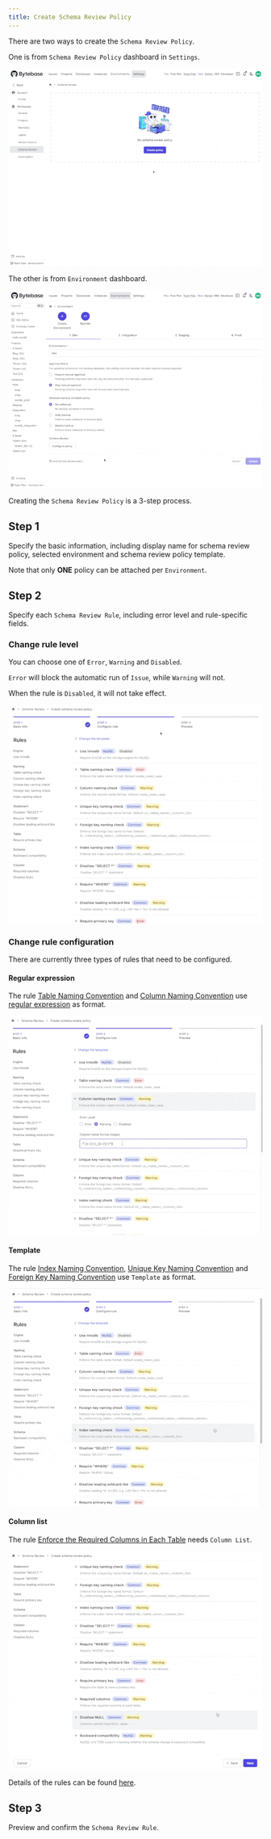```yaml
---
title: Create Schema Review Policy
---
```


There are two ways to create the `Schema Review Policy`.

One is from `Schema Review Policy` dashboard in `Settings`.

![schema-review-create-from-policy-dashboard](/static/docs/schema-review-create-from-policy-dashboard.gif)

The other is from `Environment` dashboard.

![schema-review-create-from-environment-dashboard](/static/docs/schema-review-create-from-environment-dashboard.gif)

Creating the `Schema Review Policy` is a 3-step process.

## Step 1

Specify the basic information, including display name for schema review policy, selected environment and schema review policy template.

<hint-block type="info">

Note that only **ONE** policy can be attached per `Environment`.

</hint-block>

## Step 2

Specify each `Schema Review Rule`, including error level and rule-specific fields.

### Change rule level

You can choose one of `Error`, `Warning` and `Disabled`.

`Error` will block the automatic run of `Issue`, while `Warning` will not.

When the rule is `Disabled`, it will not take effect.

![schema-review-change-rule-level](/static/docs/schema-review-change-rule-level.gif)

### Change rule configuration

There are currently three types of rules that need to be configured.

#### Regular expression

The rule [Table Naming Convention](/docs/sql-review/review-rules/naming-table) and [Column Naming Convention](/docs/sql-review/review-rules/naming-column) use [regular expression](https://en.wikipedia.org/wiki/Regular_expression) as format.

![schema-review-change-regex](/static/docs/schema-review-change-regex.gif)

#### Template

The rule [Index Naming Convention](/docs/sql-review/review-rules/naming-index-idx), [Unique Key Naming Convention](/docs/sql-review/review-rules/naming-index-uk) and [Foreign Key Naming Convention](/docs/sql-review/review-rules/naming-index-fk) use `Template` as format.

![schema-review-change-template](/static/docs/schema-review-change-template.gif)

#### Column list

The rule [Enforce the Required Columns in Each Table](/docs/sql-review/review-rules/column-required) needs `Column List`.

![schema-review-change-column-list](/static/docs/schema-review-change-column-list.gif)

Details of the rules can be found [here](/docs/sql-review/review-rules/overview).

## Step 3

Preview and confirm the `Schema Review Rule`.
